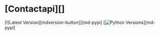 [Contactapi][]
===================

[![Latest Version][mdversion-button]][md-pypi]
[![Python Versions][pyversion-button]][md-pypi]

[pyversion-button]: https://img.shields.io/pypi/pyversions/Markdown.svg
